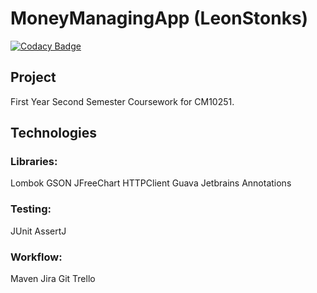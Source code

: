 # MoneyManagingApp (LeonStonks)

[![Codacy Badge](https://api.codacy.com/project/badge/Grade/15784c22bc9a4f308fea12f0609addb6)](https://app.codacy.com/manual/OllieJonas/MoneyManagingApp?utm_source=github.com&utm_medium=referral&utm_content=OllieJonas/MoneyManagingApp&utm_campaign=Badge_Grade_Dashboard)


## Project

First Year Second Semester Coursework for CM10251.

## Technologies
### Libraries:
  Lombok
  GSON
  JFreeChart
  HTTPClient
  Guava
  Jetbrains Annotations
  
### Testing:
  JUnit
  AssertJ
 
  

### Workflow:
  Maven
  Jira
  Git
  Trello
